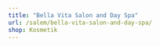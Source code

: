 ```yaml
---
title: "Bella Vita Salon and Day Spa"
url: /salem/bella-vita-salon-and-day-spa/
shop: Kosmetik
---
```

